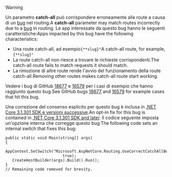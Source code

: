 > [!WARNING]
> <span data-ttu-id="7495f-101">Un parametro **catch-all** può corrispondere erroneamente alle route a causa di un [bug](https://github.com/dotnet/aspnetcore/issues/18677) nel routing.</span><span class="sxs-lookup"><span data-stu-id="7495f-101">A **catch-all** parameter may match routes incorrectly due to a [bug](https://github.com/dotnet/aspnetcore/issues/18677) in routing.</span></span> <span data-ttu-id="7495f-102">Le app interessate da questo bug hanno le seguenti caratteristiche:</span><span class="sxs-lookup"><span data-stu-id="7495f-102">Apps impacted by this bug have the following characteristics:</span></span>
>
> * <span data-ttu-id="7495f-103">Una route catch-all, ad esempio`{**slug}"`</span><span class="sxs-lookup"><span data-stu-id="7495f-103">A catch-all route, for example, `{**slug}"`</span></span>
> * <span data-ttu-id="7495f-104">La route catch-all non riesce a trovare le richieste corrispondenti.</span><span class="sxs-lookup"><span data-stu-id="7495f-104">The catch-all route fails to match requests it should match.</span></span>
> * <span data-ttu-id="7495f-105">La rimozione di altre route rende l'avvio del funzionamento della route catch-all.</span><span class="sxs-lookup"><span data-stu-id="7495f-105">Removing other routes makes catch-all route start working.</span></span>
>
> <span data-ttu-id="7495f-106">Vedere i bug di GitHub [18677](https://github.com/dotnet/aspnetcore/issues/18677) e [16579](https://github.com/dotnet/aspnetcore/issues/16579) per i casi di esempio che hanno raggiunto questo bug.</span><span class="sxs-lookup"><span data-stu-id="7495f-106">See GitHub bugs [18677](https://github.com/dotnet/aspnetcore/issues/18677) and [16579](https://github.com/dotnet/aspnetcore/issues/16579) for example cases that hit this bug.</span></span>
>
> <span data-ttu-id="7495f-107">Una correzione del consenso esplicito per questo bug è inclusa in [.NET Core 3.1.301 SDK e versioni successive](https://dotnet.microsoft.com/download/dotnet-core/3.1).</span><span class="sxs-lookup"><span data-stu-id="7495f-107">An opt-in fix for this bug is contained in [.NET Core 3.1.301 SDK and later](https://dotnet.microsoft.com/download/dotnet-core/3.1).</span></span> <span data-ttu-id="7495f-108">Il codice seguente imposta un'opzione interna che corregge questo bug:</span><span class="sxs-lookup"><span data-stu-id="7495f-108">The following code sets an internal switch that fixes this bug:</span></span>
>
>```
>public static void Main(string[] args)
>{
>    AppContext.SetSwitch("Microsoft.AspNetCore.Routing.UseCorrectCatchAllBehavior", 
>                          true);
>    CreateHostBuilder(args).Build().Run();
>}
>// Remaining code removed for brevity.
>```